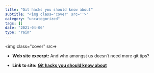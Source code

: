 ```yaml
---
title: "Git hacks you should know about"
subtitle: "<img class='cover' src=''>"
category: "uncategorized"
tags: []
date: "2021-04-06"
type: "rain"
---
```

<img class="cover" src=>



* **Web site excerpt:** And who amongst us doesn’t need more git tips?

* **Link to site:** **[Git hacks you should know about](https://dev.to/teamxenox/git-hacks-you-should-know-about-16pk)**